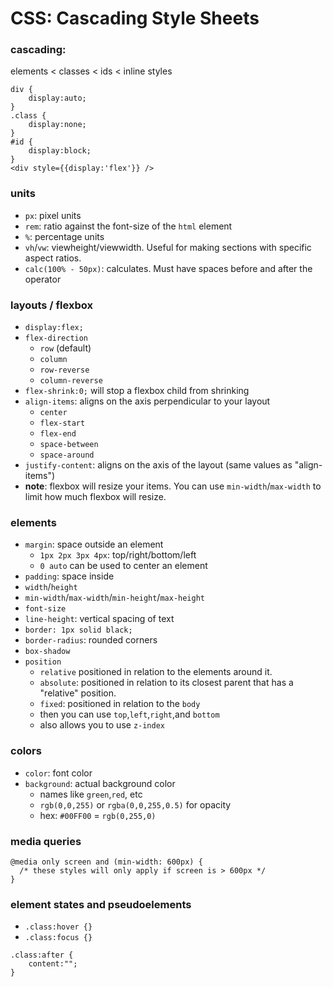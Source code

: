 # CSS: Cascading Style Sheets

### cascading:
elements < classes < ids < inline styles
```
div {
    display:auto;
}
.class {
    display:none;
}
#id {
    display:block;
}
<div style={{display:'flex'}} />
```

### units
- `px`: pixel units
- `rem`: ratio against the font-size of the `html` element
- `%`: percentage units
- `vh`/`vw`: viewheight/viewwidth. Useful for making sections with specific aspect ratios.
- `calc(100% - 50px)`: calculates. Must have spaces before and after the operator

### layouts / flexbox
- `display:flex;`
- `flex-direction`
    - `row` (default)
    - `column`
    - `row-reverse`
    - `column-reverse`
- `flex-shrink:0;` will stop a flexbox child from shrinking
- `align-items`: aligns on the axis perpendicular to your layout
    - `center`
    - `flex-start`
    - `flex-end`
    - `space-between`
    - `space-around`
- `justify-content`: aligns on the axis of the layout (same values as "align-items")
- **note**: flexbox will resize your items. You can use `min-width`/`max-width` to limit how much flexbox will resize.

### elements
- `margin`: space outside an element
    - `1px 2px 3px 4px`: top/right/bottom/left
    - `0 auto` can be used to center an element
- `padding`: space inside
- `width`/`height`
- `min-width`/`max-width`/`min-height`/`max-height`
- `font-size`
- `line-height`: vertical spacing of text
- `border: 1px solid black;`
- `border-radius`: rounded corners
- `box-shadow`
- `position`
    - `relative` positioned in relation to the elements around it.
    - `absolute`: positioned in relation to its closest parent that has a "relative" position.
    - `fixed`: positioned in relation to the `body`
    - then you can use `top`,`left`,`right`,and `bottom`
    - also allows you to use `z-index`

### colors
- `color`: font color
- `background`: actual background color
    - names like `green`,`red`, etc
    - `rgb(0,0,255)` or `rgba(0,0,255,0.5)` for opacity
    - hex: `#00FF00` = `rgb(0,255,0)`

### media queries
```
@media only screen and (min-width: 600px) {
  /* these styles will only apply if screen is > 600px */
}
```

### element states and pseudoelements
- `.class:hover {}`
- `.class:focus {}`
```
.class:after {
    content:"";
}
```